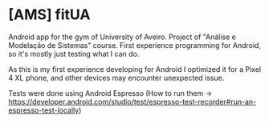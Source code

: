 # [AMS] fitUA
 Android app for the gym of University of Aveiro. 
 Project of "Análise e Modelação de Sistemas" course.
 First experience programming for Android, so it's mostly just testing what I can do.
 
 As this is my first experience developing for Android I optimized it for a Pixel 4 XL phone, and other devices may encounter unexpected issue.
 
 Tests were done using Android Espresso
 (How to run them -> https://developer.android.com/studio/test/espresso-test-recorder#run-an-espresso-test-locally)
